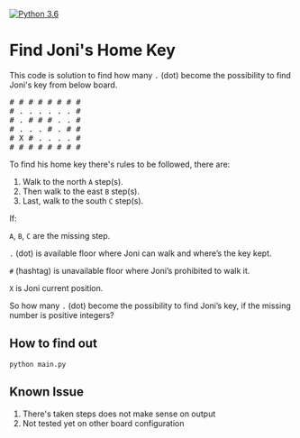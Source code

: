 [![Python 3.6](https://img.shields.io/badge/python-3.6-blue.svg)](https://www.python.org/downloads/release/python-360/)

# Find Joni's Home Key
This code is solution to find how many `.` (dot) become the possibility to find Joni's key from below board.
<pre>
# # # # # # # #	
# . . . . . . #	
# . # # # . . #	
# . . . # . # #	
# X # . . . . #	
# # # # # # # #
</pre>
To find his home key there's rules to be followed, there are:
1. Walk to the north `A` step(s).
2. Then walk to the east `B` step(s).
3. Last, walk to the south `C` step(s).

If:

`A`, `B`, `C` are the missing step.

`.` (dot) is available floor where Joni can walk and where’s the key kept.

`#` (hashtag) is unavailable floor where Joni’s prohibited to walk it.

`X` is Joni current position.

So how many `.` (dot) become the possibility to find Joni’s key, if the missing number is positive integers?

## How to find out
```
python main.py
```

## Known Issue
1. There's taken steps does not make sense on output
2. Not tested yet on other board configuration
